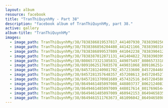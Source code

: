 ```yaml
---
layout: album
resource: facebook
title: "TranThiQuynhMy - Part 38"
description: "facebook album of TranThiQuynhMy, part 38."
active: gallery
album-title: "TranThiQuynhMy"
images:
  - image_path: TranThiQuynhMy/38/7838386819537817_441407930_7838390256204140_2121538010461619145_n.jpg
  - image_path: TranThiQuynhMy/38/7838386856204480_441421166_7838390316204134_1051326306741884134_n.jpg
  - image_path: TranThiQuynhMy/38/7838386899537809_441042238_7838390412870791_7769519955250789155_n.jpg
  - image_path: TranThiQuynhMy/38/7838387012871131_441404822_7838390399537459_515091661237265047_n.jpg
  - image_path: TranThiQuynhMy/38/8086573321385831_449075497_8086573318052498_6147281889133160216_n.jpg
  - image_path: TranThiQuynhMy/38/8091062517603578_449031068_8091062514270245_1336295342690724735_n.jpg
  - image_path: TranThiQuynhMy/38/8457281240981702_457233600_8457284460981380_6038303858046062215_n.jpg
  - image_path: TranThiQuynhMy/38/8457281357648357_457208613_8457284527648040_1244163511761040315_n.jpg
  - image_path: TranThiQuynhMy/38/8457281370981689_457432516_8457284580981368_8801372908941080882_n.jpg
  - image_path: TranThiQuynhMy/38/8649461485097008_448803737_8062124083830755_5450200281380938230_n.jpg
  - image_path: TranThiQuynhMy/38/8649461485097009_448017614_8017696544940176_4214524320983343483_n.jpg
  - image_path: TranThiQuynhMy/38/8649461485097009_460942153_8649465835096574_1970873074126224081_n.jpg
  - image_path: TranThiQuynhMy/38/8649461511763673_461096042_8649465898429901_2028833132482035360_n.jpg
---
```

